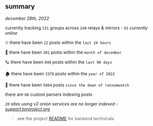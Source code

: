 
## summary
_december 28th, 2022_

currently tracking `131` groups across `240` relays & mirrors - _`91` currently online_

⏲ there have been `12` posts within the `last 24 hours`

🦈 there have been `301` posts within the `month of december`

🪐 there have been `848` posts within the `last 90 days`

🏚 there have been `3378` posts within the `year of 2022`

🦕 there have been `5664` posts `since the dawn of ransomwatch`

there are `68` custom parsers indexing posts

_`20` sites using v2 onion services are no longer indexed - [support.torproject.org](https://support.torproject.org/onionservices/v2-deprecation/)_

> see the project [README](https://github.com/joshhighet/ransomwatch#ransomwatch--) for backend technicals
